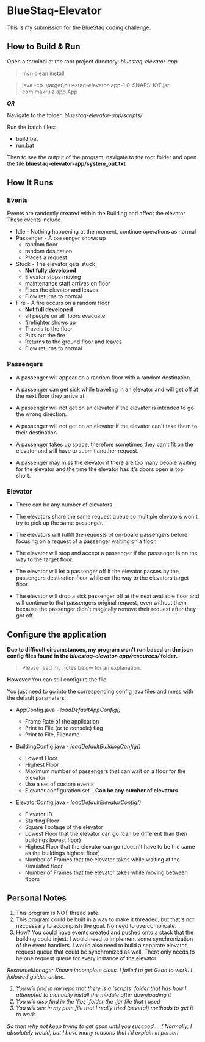 # BlueStaq-Elevator
This is my submission for the BlueStaq coding challenge.

## How to Build & Run


Open a terminal at the root project directory: <i>bluestaq-elevator-app</i>
> mvn clean install

> java -cp .\target\bluestaq-elevator-app-1.0-SNAPSHOT.jar com.maxruiz.app.App 

<b><i>OR</i></b>

Navigate to the folder: <i>bluestaq-elevator-app/scripts/</i>

Run the batch files:
* build.bat
* run.bat

Then to see the output of the program,
navigate to the root folder and open
the file <b>bluestaq-elevator-app/system_out.txt</b>

## How It Runs
### Events
Events are randomly created within the Building and affect the elevator
These events include
* Idle - Nothing happening at the moment, continue operations as normal
* Passenger - A passenger shows up
  * random floor 
  * random desination
  * Places a request
* Stuck - The elevator gets stuck 
  * <b>Not fully developed</b>
  * Elevator stops moving
  * maintenance staff arrives on floor
  * Fixes the elevator and leaves
  * Flow returns to normal
* Fire - A fire occurs on a random floor
  * <b>Not full developed</b>
  * all people on all floors evacuate
  * firefighter shows up
  * Travels to the floor
  * Puts out the fire
  * Returns to the ground floor and leaves
  * Flow returns to normal

### Passengers
* A passenger will appear on a random floor with a random destination.

* A passenger can get sick while traveling in an elevator and will get off at the next floor
they arrive at.

* A passenger will not get on an elevator if the elevator is intended to go the wrong direction.

* A passenger will not get on an elevator if the elevator can't take them to their destination.

* A passenger takes up space, therefore sometimes they can't fit on the elevator and will have to 
submit another request.

* A passenger may miss the elevator if there are too many people waiting for the elevator and the
time the elevator has it's doors open is too short.

### Elevator
* There can be any number of elevators.

* The elevators share the same request queue so multiple elevators won't try to pick up the same
passenger.

* The elevators will fulfill the requests of on-board passengers before focusing on a request of 
a passenger waiting on a floor.

* The elevator will stop and accept a passenger if the passenger is on the way to the target floor.

* The elevator will let a passenger off if the elevator passes by the passengers destination floor
while on the way to the elevators target floor.

* The elevator will drop a sick passenger off at the next available floor and will continue to that
passengers original request, even without them, because the passenger didn't magically remove their
request after they got off.

## Configure the application
<b>Due to difficult circumstances, my 
program won't run based on the json
config files found in the <i>bluestaq-elevator-app/resources/</i>
folder.</b>

> Please read my notes below for an explanation.

<b>However</b> You can still configure the file.

You just need to go into the corresponding config
java files and mess with the default parameters.

* AppConfig.java - <i>loadDefaultAppConfig()</i>
  * Frame Rate of the application
  * Print to File (or to console) flag
  * Print to File, Filename

* BuildingConfig.java - <i>loadDefaultBuildingConfig()</i>
  * Lowest Floor
  * Highest Floor
  * Maximum number of passengers that can wait on a floor for the elevator
  * Use a set of custom events
  * Elevator configuration set - <b>Can be any number of elevators</b>

* ElevatorConfig.java - <i>loadDefaultElevatorConfig()</i>
  * Elevator ID
  * Starting Floor
  * Square Footage of the elevator
  * Lowest Floor that the elevator can go (can be different than then buildings lowest floor)
  * Highest Floor that the elevator can go (doesn't have to be the same as the buildings highest floor)
  * Number of Frames that the elevator takes while waiting at the simulated floor
  * Number of Frames that the elevator takes while moving between floors

## Personal Notes

1) This program is NOT thread safe.
2) This program could be built in a way to make it threaded, 
     but that's not neccessary to accomplish the goal. No need to overcomplicate.
3) How? You could have events created and pushed onto a stack that the building
     could injest. I would need to implement some synchronization of the event handlers.
     I would also need to build a separate elevator request queue that could be 
     synchronized as well. There only needs to be one request queue for every instance
     of the elevator.

<i>ResourceManager<i>
Known incomplete class. I failed to get Gson to work.
I followed guides online.
1) You will find in my repo that there is a 'scripts' folder that has
    how I attempted to manually install the module after downloading it
2) You will also find in the 'libs' folder the .jar file that I used
3) You will see in my pom file that I really tried (several) methods to get
    it to work.

So then why not keep trying to get gson until you succeed... :(
Normally, I absolutely would, but I have many reasons that I'll explain in person